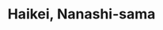 --- 
title: "Haikei, Nanashi-sama"
publishdate: "2019-9-29T16:48:46+02:00"
src: "https://365manga.net/manga/haikei-nanashi-sama"
image: "https://data.365manga.net/images/thumbnails/1639-haikei-nanashi-sama.jpg"
description: "From Intercross: Terao Chigusa has always loved a certain book called 'Dear, Mr. Nameless.' Plus, she has a very timid personality, so much so that she gets REALLY scared when confronted by Takaya Tooru. However, one day, she ends up living the same situation as her beloved book!? How will she react!?"
---